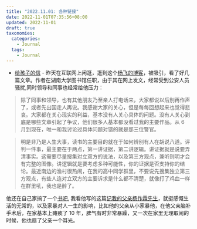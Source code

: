 ```yaml
---
title: "2022.11.01: 各种链接"
date: 2022-11-01T07:35:56+08:00
updated: 2022-11-01
draft: true
taxonomies:
  categories:
    - Journal
  tags:
    - Journal
---
```


- [给孩子的信](http://www.999kg.com/chinese/whatsnew/2019/letter3.htm) - 昨天在互联网上闲逛，逛到这个[杨飞的博客](http://www.999kg.com/chinese/whatsnew/2019/4years.htm)，被吸引，看了好几篇文章。作者在湖南大学图书馆任职，由于其在网上发文，经常受到公安人员骚扰,同时领导和同事也经常给他压力：

> 除了同事和领导，也有其他朋友乃至亲人打电话来，大家都说以后别再作声了，或者先出国走人再说。我感谢大家的关心，但是每每回想起来也觉得悲哀。大家都在关心现实的利益，基本没有人关心具体的问题。没有人关心到底是哪些文章引起了争议，他们很多人基本都没看过我的主要作品。从 6 月到现在，唯一和我讨论过具体问题对错的就是那三位警官。

> 明是非乃是人生大事，读书的主要目的就在于如何辨别有人在胡说八道。评判一件事，最主要在于两点，第一讲证据，第二讲逻辑。讲证据就是说要弄清事实。这需要尽量搜集对立双方的说法，以及第三方观点，兼听则明才会有完整的图像。讲逻辑就是要考虑多种可能性，你的证据是否支持你的结论。最近南边的渔村很热闹，在我的高中同学群里，不要说先搜集独立第三方观点，有些人连对立双方的主要诉求是什么都不清楚，就像打了鸡血一样在群里吼，我也是醉了。

他还在自己家搞了一个[书吧](http://www.999kg.com/chinese/whatsnew/2018/laoyangba2018009.htm), 我看他写的这篇[记我的父亲杨作霖先生](http://www.999kg.com/chinese/whatsnew/2015/myfather.htm)，就挺感慨生活的无常的，以及家暴对人一生的影响，比如他的父亲从小家暴他，在他父亲脑补手术后，在家基本上瘫痪了 10 年，脾气有时非常暴躁，又一次在家里无理取闹的时候，他也扇了父亲一个耳光。
